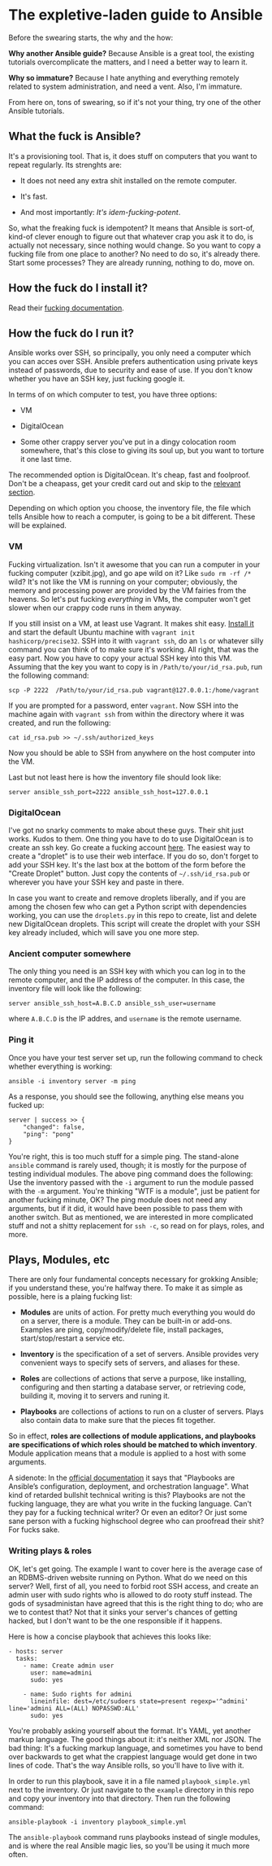 # The expletive-laden guide to Ansible

Before the swearing starts, the why and the how:

**Why another Ansible guide?** Because Ansible is a great tool, the
 existing tutorials overcomplicate the matters, and I need a better
 way to learn it.

**Why so immature?** Because I hate anything and everything remotely
 related to system administration, and need a vent. Also, I'm
 immature.

From here on, tons of swearing, so if it's not your thing, try one of
the other Ansible tutorials.

## What the fuck is Ansible?

It's a provisioning tool. That is, it does stuff on computers that you
want to repeat regularly. Its strenghts are:

* It does not need any extra shit installed on the remote computer.

* It's fast.

* And most importantly: *It's idem-fucking-potent*.

So, what the freaking fuck is idempotent? It means that Ansible is
sort-of, kind-of clever enough to figure out that whatever crap you
ask it to do, is actually not necessary, since nothing would
change. So you want to copy a fucking file from one place to another?
No need to do so, it's already there. Start some processes? They are
already running, nothing to do, move on.

## How the fuck do I install it?

Read their [fucking
documentation](http://docs.ansible.com/intro_installation.html).

## How the fuck do I run it?

Ansible works over SSH, so principally, you only need a computer which
you can acces over SSH. Ansible prefers authentication using private
keys instead of passwords, due to security and ease of use. If you
don't know whether you have an SSH key, just fucking google it.

In terms of on which computer to test, you have three options:

* VM

* DigitalOcean

* Some other crappy server you've put in a dingy colocation room
  somewhere, that's this close to giving its soul up, but you want to
  torture it one last time.

The recommended option is DigitalOcean. It's cheap, fast and
foolproof. Don't be a cheapass, get your credit card out and skip to
the [relevant section](#digitalocean).

Depending on which option you choose, the inventory file, the file
which tells Ansible how to reach a computer, is going to be a bit
different. These will be explained.

### VM

Fucking virtualization. Isn't it awesome that you can run a computer
in your fucking computer (xzibit.jpg), and go ape wild on it? Like
`sudo rm -rf /*` wild? It's not like the VM is running on your
computer; obviously, the memory and processing power are provided by
the VM fairies from the heavens. So let's put fucking *everything*
in VMs, the computer won't get slower when our crappy code runs in
them anyway.

If you still insist on a VM, at least use Vagrant. It makes shit
easy. [Install it](https://www.vagrantup.com/) and start the default
Ubuntu machine with `vagrant init hashicorp/precise32`. SSH into it
with `vagrant ssh`, do an `ls` or whatever silly command you can think
of to make sure it's working. All right, that was the easy part. Now
you have to copy your actual SSH key into this VM. Assuming that the
key you want to copy is in `/Path/to/your/id_rsa.pub`, run the
following command:

    scp -P 2222  /Path/to/your/id_rsa.pub vagrant@127.0.0.1:/home/vagrant

If you are prompted for a password, enter `vagrant`. Now SSH into the
machine again with `vagrant ssh` from within the directory where it
was created, and run the following:

    cat id_rsa.pub >> ~/.ssh/authorized_keys

Now you should be able to SSH from anywhere on the host computer into
the VM.

Last but not least here is how the inventory file should look like:

    server ansible_ssh_port=2222 ansible_ssh_host=127.0.0.1

### <a name="digitalocean"></a>DigitalOcean

I've got no snarky comments to make about these guys. Their shit just
works. Kudos to them. One thing you have to do to use DigitalOcean is
to create an ssh key.  Go create a fucking account
[here](https://www.digitalocean.com/). The easiest way to create a
"droplet" is to use their web interface. If you do so, don't forget to
add your SSH key. It's the last box at the bottom of the form before
the "Create Droplet" button. Just copy the contents of
`~/.ssh/id_rsa.pub` or wherever you have your SSH key and paste in there.

In case you want to create and remove droplets liberally, and if you
are among the chosen few who can get a Python script with dependencies
working, you can use the `droplets.py` in this repo to create, list
and delete new DigitalOcean droplets. This script will create the
droplet with your SSH key already included, which will save you one
more step.

### Ancient computer somewhere

The only thing you need is an SSH key with which you can log in to the
remote computer, and the IP address of the computer. In this case, the
inventory file will look like the following:

    server ansible_ssh_host=A.B.C.D ansible_ssh_user=username

where `A.B.C.D` is the IP addres, and `username` is the remote
username.

### Ping it

Once you have your test server set up, run the following command to
check whether everything is working:

    ansible -i inventory server -m ping

As a response, you should see the following, anything else means you
fucked up:

    server | success >> {
        "changed": false,
        "ping": "pong"
    }

You're right, this is too much stuff for a simple ping. The
stand-alone `ansible` command is rarely used, though; it is mostly for
the purpose of testing individual modules. The above ping command does
the following: Use the inventory passed with the `-i` argument to run
the module passed with the `-m` argument. You're thinking "WTF is a
module", just be patient for another fucking minute, OK? The ping
module does not need any arguments, but if it did, it would have been
possible to pass them with another switch. But as mentioned, we are
interested in more complicated stuff and not a shitty replacement for
`ssh -c`, so read on for plays, roles, and more.

## Plays, Modules, etc

There are only four fundamental concepts necessary for grokking
Ansible; if you understand these, you're halfway there. To make it as
simple as possible, here is a plaing fucking list:

* **Modules** are units of action. For pretty much everything you
    would do on a server, there is a module. They can be built-in or
    add-ons. Examples are ping, copy/modify/delete file, install
    packages, start/stop/restart a service etc.

* **Inventory** is the specification of a set of servers. Ansible
    provides very convenient ways to specify sets of servers, and
    aliases for these.

* **Roles** are collections of actions that serve a purpose, like
    installing, configuring and then starting a database server, or
    retrieving code, building it, moving it to servers and runing it.

* **Playbooks** are collections of actions to run on a cluster of
    servers. Plays also contain data to make sure that the pieces fit
    together.

So in effect, **roles are collections of module applications, and
playbooks are specifications of which roles should be matched to which
inventory**. Module application means that a module is applied to a
host with some arguments.

A sidenote: In the [official
documentation](http://docs.ansible.com/playbooks.html) it says that
"Playbooks are Ansible’s configuration, deployment, and orchestration
language". What kind of retarded bullshit technical writing is this?
Playbooks are not the fucking language, they are what you write in the
fucking language. Can't they pay for a fucking technical writer? Or
even an editor? Or just some sane person with a fucking highschool
degree who can proofread their shit? For fucks sake.

### Writing plays & roles

OK, let's get going. The example I want to cover here is the average
case of an RDBMS-driven website running on Python. What do we need on
this server? Well, first of all, you need to forbid root SSH access,
and create an admin user with sudo rights who is allowed to do rooty
stuff instead. The gods of sysadministan have agreed that this is the
right thing to do; who are we to contest that?  Not that it sinks your
server's chances of getting hacked, but I don't want to be the one
responsible if it happens.

Here is how a concise playbook that achieves this looks like:

    - hosts: server
      tasks:
        - name: Create admin user
          user: name=admini
          sudo: yes

        - name: Sudo rights for admini
          lineinfile: dest=/etc/sudoers state=present regexp='^admini' line='admini ALL=(ALL) NOPASSWD:ALL'
          sudo: yes

You're probably asking yourself about the format. It's YAML, yet
another markup language. The good things about it: it's neither XML
nor JSON. The bad thing: It's a fucking markup language, and sometimes
you have to bend over backwards to get what the crappiest language
would get done in two lines of code. That's the way Ansible rolls, so
you'll have to live with it.

In order to run this playbook, save it in a file named
`playbook_simple.yml` next to the inventory. Or just navigate to the
`example` directory in this repo and copy your inventory into that
directory. Then run the following command:

    ansible-playbook -i inventory playbook_simple.yml

The `ansible-playbook` command runs playbooks instead of single
modules, and is where the real Ansible magic lies, so you'll be using
it much more often.
